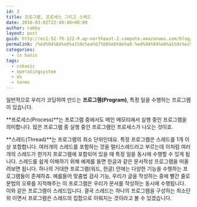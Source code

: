 ```yaml
---
id: 3
title: 프로그램, 프로세스 그리고 스레드
date: 2016-03-02T22:49:40+00:00
author: rabby
layout: post
guid: http://ec2-52-79-122-9.ap-northeast-2.compute.amazonaws.com/blog/?p=3
permalink: /%ed%94%84%eb%a1%9c%ea%b7%b8%eb%9e%a8-%ed%94%84%eb%a1%9c%ec%84%b8%ec%8a%a4-%ec%8a%a4%eb%a0%88%eb%93%9c/
categories:
  - cs basic
tags:
  - csbasic
  - operatingsystem
  - os
  - terms
---
```

일반적으로 우리가 코딩하여 만드는 **프로그램(Program)**, 특정 일을 수행하는 프로그램이 있습니다.

**프로세스(Process)**는 프로그램 중에서도 메인 메모리에서 실행 중인 프로그램을 의미합니다. 많은 프로그램 중 실행 중인 프로그램인 프로세스가 나오는 것이죠.

**스레드(Thread)**는 프로그램의 최소 단위인데요. 특정 프로그램은 스레드를 1개 이상 포함합니다. 여러개의 스레드를 포함하는 것을 멀티스레드라고 부르는데 이처럼 여러개의 스레드가 한가지 프로그램에 포함되어 있을 때 특정 일을 동시에 수행할 수 있게 됩니다. 스레드를 쉽게 이해하기 위해 예제를 들면 한글과 같은 문서작성 프로그램을 떠올려보면 됩니다. 하나의 거대한 프로그램(워드, 한글) 안에는 다양한 기능을 수행하는 프로그램들이 존재하죠. 예를들어 맞춤법 검사 기능, 우리가 글을 작성하는 중에 빨간 줄로 문법의 오류를 지적해주는 이 프로그램은 우리가 문서를 작성하는 동시에 수행됩니다. 이와 같은 프로그램이 스레드입니다. 결국 스레드는 하나의 프로그램을 구성하는 최소단위 이면서 프로그램은 스레드의 집합으로 이뤄지는 것이라고 볼 수 있겠습니다.